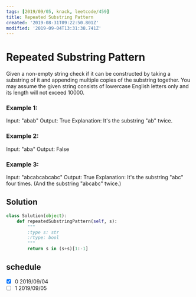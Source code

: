 ```yaml
---
tags: [2019/09/05, knack, leetcode/459]
title: Repeated Substring Pattern
created: '2019-08-31T09:22:50.801Z'
modified: '2019-09-04T13:31:38.741Z'
---
```


# Repeated Substring Pattern

Given a non-empty string check if it can be constructed by taking a substring of it and appending multiple copies of the substring together. You may assume the given string consists of lowercase English letters only and its length will not exceed 10000.

### Example 1:

Input: "abab"
Output: True
Explanation: It's the substring "ab" twice.

### Example 2:

Input: "aba"
Output: False

### Example 3:

Input: "abcabcabcabc"
Output: True
Explanation: It's the substring "abc" four times. (And the substring "abcabc" twice.)

## Solution

```python
class Solution(object):
    def repeatedSubstringPattern(self, s):
        """
        :type s: str
        :rtype: bool
        """
        return s in (s+s)[1:-1]
```

## schedule

* [x] 0 2019/09/04
* [ ] 1 2019/09/05
